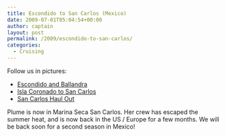 ```yaml
---
title: Escondido to San Carlos (Mexico)
date: 2009-07-01T05:04:54+00:00
author: captain
layout: post
permalink: /2009/escondido-to-san-carlos/
categories:
  - Cruising
---
```

Follow us in pictures:

- [Escondido and Ballandra](https://photos.flupes.family/Public/Plume/Sabbatical/2009-05aEscondidoAndBalandra/)
- [Isla Coronado to San Carlos](https://photos.flupes.family/Public/Plume/Sabbatical/2009-05bCoronado-SanCarlos)
- [San Carlos Haul Out](https://photos.flupes.family/Public/Plume/Sabbatical/2009-06SanCarlosHaulOut/)
    
Plume is now in Marina Seca San Carlos. Her crew has escaped the summer heat,
and is now back in the US / Europe for a few months. We will be back soon
for a second season in Mexico!